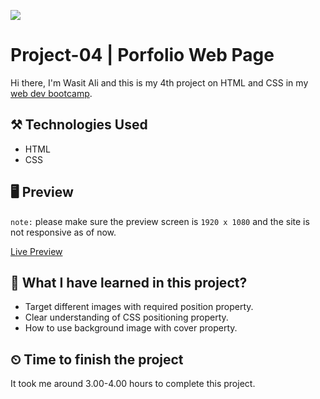 ![](https://img.shields.io/badge/Technologies-HTML--CSS-orange)
# Project-04 | Porfolio Web Page
Hi there,
I'm Wasit Ali and this is my 4th project on HTML and CSS in my [web dev bootcamp](https://ineuron.ai/course/Full-Stack-Javascript-Web-Developer). 

## ⚒️ Technologies Used
 - HTML
 - CSS


## 🖥 Preview
`note:` please make sure the preview screen is `1920 x 1080` and the site is not responsive as of now.

[Live Preview](https://guileless-cobbler-ea9cee.netlify.app/)

##  👀 What I have learned in this project?
- Target different images with required position property.
- Clear understanding of CSS positioning property.
- How to use background image with cover property.

## ⏲ Time to finish the project
It took me around 3.00-4.00 hours to complete this project.